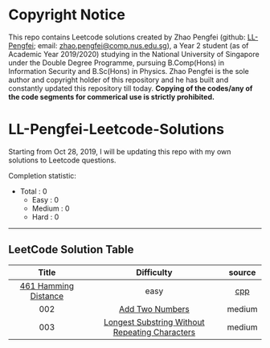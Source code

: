 # Copyright Notice 
This repo contains Leetcode solutions created by Zhao Pengfei (github: [LL-Pengfei](https://github.com/LL-Pengfei); email: zhao.pengfei@comp.nus.edu.sg), a Year 2 student (as of Academic Year 2019/2020) studying in the National University of Singapore under the Double Degree Programme, pursuing B.Comp(Hons) in Information Security and B.Sc(Hons) in Physics. Zhao Pengfei is the sole author and copyright holder of this repository and he has built and constantly updated this repository till today. **Copying of the codes/any of the code segments for commerical use is strictly prohibited.**

# LL-Pengfei-Leetcode-Solutions
Starting from Oct 28, 2019, I will be updating this repo with my own solutions to Leetcode questions.

Completion statistic:<br>
- Total : 0<br>
    - Easy : 0<br>
    - Medium : 0<br>
    - Hard : 0<br>

-----------------------
## LeetCode Solution Table
| Title | Difficulty | source |
|:---:|:---:|:---:|
[461 Hamming Distance](https://leetcode.com/problems/hamming-distance/) |easy|[cpp](https://github.com/LL-Pengfei/LL-Pengfei-Leetcode-solutions/blob/master/src/461%20Hamming%20Distance.cpp)|
|002|[Add Two Numbers](https://leetcode.com/problems/add-two-numbers/description/) |medium|0.311|[c](https://github.com/A11riseforme/myleetcode/blob/master/src/2-add-two-numbers.c)|
|003|[Longest Substring Without Repeating Characters](https://leetcode.com/problems/longest-substring-without-repeating-characters/description/) |medium|0.283|[c](https://github.com/A11riseforme/myleetcode/blob/master/src/3-longest-substring-without-repeating-characters.c)|
